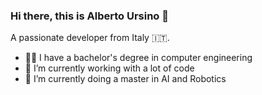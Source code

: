 ### Hi there, this is Alberto Ursino 👋

A passionate developer from Italy 🇮🇹.

- 🧑‍💻 I have a bachelor's degree in computer engineering
- 🔭 I’m currently working with a lot of code
- 🤖 I’m currently doing a master in AI and Robotics

<!--- 
- ⚡ Fun fact: ...
- 😄 Pronouns: ...
- 👯 I’m looking to collaborate on ...
- 🤔 I’m looking for help with ...
emoji: https://www.webfx.com/tools/emoji-cheat-sheet/
-->
